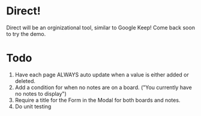 # Direct!
Direct will be an orginizational tool, similar to Google Keep! Come back soon to try the demo.

# Todo
1. Have each page ALWAYS auto update when a value is either added or deleted.
2. Add a condition for when no notes are on a board. ("You currently have no notes to display")
3. Require a title for the Form in the Modal for both boards and notes.
4. Do unit testing

